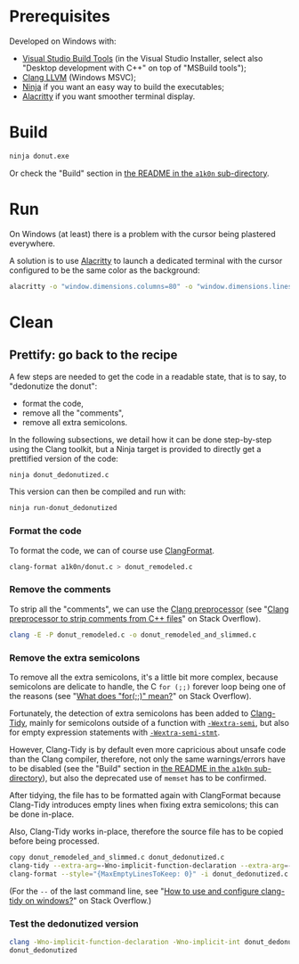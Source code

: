# Prerequisites

Developed on Windows with:
- [Visual Studio Build Tools](https://visualstudio.microsoft.com/thank-you-downloading-visual-studio/?sku=buildtools)
  (in the Visual Studio Installer,
   select also "Desktop development with C++" on top of "MSBuild tools");
- [Clang LLVM](https://clang.llvm.org/) (Windows MSVC);
- [Ninja](https://ninja-build.org/) if you want an easy way to build the executables;
- [Alacritty](https://alacritty.org/) if you want smoother terminal display.

# Build

```sh
ninja donut.exe
```

Or check the "Build" section in [the README in the `a1k0n` sub-directory](a1k0n/README.md).

# Run

On Windows (at least) there is a problem with the cursor being plastered everywhere.

A solution is to use [Alacritty](https://alacritty.org/) to launch a dedicated terminal
 with the cursor configured to be the same color as the background:

 ```sh
alacritty -o "window.dimensions.columns=80" -o "window.dimensions.lines=25" -o "colors.cursor.cursor='CellBackground'" -e "donut"
 ```

# Clean

## Prettify: go back to the recipe

A few steps are needed to get the code in a readable state,
 that is to say, to "dedonutize the donut":
- format the code,
- remove all the "comments",
- remove all extra semicolons.

In the following subsections, we detail how it can be done step-by-step using the Clang toolkit,
 but a Ninja target is provided to directly get a prettified version of the code:

```sh
ninja donut_dedonutized.c
```

This version can then be compiled and run with:

```sh
ninja run-donut_dedonutized
```

### Format the code

To format the code, we can of course use [ClangFormat](https://clang.llvm.org/docs/ClangFormat.html).

```sh
clang-format a1k0n/donut.c > donut_remodeled.c
```

### Remove the comments

To strip all the "comments",
 we can use the [Clang preprocessor](https://clang.llvm.org/docs/CommandGuide/clang.html#cmdoption-E)
 (see "[Clang preprocessor to strip comments from C++ files](https://stackoverflow.com/questions/28944174/clang-preprocessor-to-strip-comments-from-c-files)" on Stack Overflow).

```sh
clang -E -P donut_remodeled.c -o donut_remodeled_and_slimmed.c
```

### Remove the extra semicolons

To remove all the extra semicolons, it's a little bit more complex,
 because semicolons are delicate to handle,
 the C `for (;;)` forever loop being one of the reasons
 (see "[What does "for(;;)" mean?](https://stackoverflow.com/questions/4894120/what-does-for-mean)" on Stack Overflow).

Fortunately, the detection of extra semicolons has been added to [Clang-Tidy](https://clang.llvm.org/extra/clang-tidy/),
 mainly for semicolons outside of a function with [`-Wextra-semi`](https://clang.llvm.org/docs/DiagnosticsReference.html#wextra-semi-stmt),
 but also for empty expression statements with [`-Wextra-semi-stmt`](https://clang.llvm.org/docs/DiagnosticsReference.html#wextra-semi-stmt).

However, Clang-Tidy is by default even more capricious about unsafe code than the Clang compiler,
 therefore, not only the same warnings/errors have to be disabled (see the "Build" section in [the README in the `a1k0n` sub-directory](a1k0n/README.md)),
 but also the deprecated use of `memset` has to be confirmed.

After tidying, the file has to be formatted again with ClangFormat
 because Clang-Tidy introduces empty lines when fixing extra semicolons;
 this can be done in-place.

Also, Clang-Tidy works in-place, therefore the source file has to be copied before being processed.

```sh
copy donut_remodeled_and_slimmed.c donut_dedonutized.c
clang-tidy --extra-arg=-Wno-implicit-function-declaration --extra-arg=-Wno-implicit-int -checks=-clang-analyzer-security.insecureAPI.DeprecatedOrUnsafeBufferHandling --extra-arg=-Wextra-semi-stmt -fix donut_dedonutized.c --
clang-format --style="{MaxEmptyLinesToKeep: 0}" -i donut_dedonutized.c
```

(For the `--` of the last command line, see "[How to use and configure clang-tidy on windows?](https://stackoverflow.com/questions/52710180/how-to-use-and-configure-clang-tidy-on-windows)" on Stack Overflow.)

### Test the dedonutized version

```sh
clang -Wno-implicit-function-declaration -Wno-implicit-int donut_dedonutized.c -o donut_dedonutized.exe
donut_dedonutized
```
